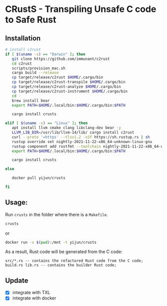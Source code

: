 # CRustS - Transpiling Unsafe C code to Safe Rust

## Installation

```bash
# install c2rust
if [ $(uname -s) == "Darwin" ]; then
   git clone https://github.com/immunant/c2rust 
   cd c2rust
   scripts/provision_mac.sh
   cargo build --release
   cp target/release/c2rust $HOME/.cargo/bin
   cp target/release/c2rust-transpile $HOME/.cargo/bin
   cp target/release/c2rust-analyze $HOME/.cargo/bin
   cp target/release/c2rust-instrument $HOME/.cargo/bin
   cd -
   brew install bear
   export PATH=$HOME/.local/bin:$HOME/.cargo/bin:$PATH

   cargo install crusts

elif [ $(uname -s) == "Linux" ]; then
   apt install llvm cmake clang libclang-dev bear -y
   LLVM_LIB_DIR=/usr/lib/llvm-14/lib/ cargo install c2rust
   curl --proto '=https' --tlsv1.2 -sSf https://sh.rustup.rs | sh
   rustup override set nightly-2021-11-22-x86_64-unknown-linux-gnu
   rustup component add rustfmt --toolchain nightly-2021-11-22-x86_64-unknown-linux-gnu
   export PATH=$HOME/.local/bin:$HOME/.cargo/bin:$PATH

   cargo install crusts

else

   docker pull yijun/crusts

fi
```

## Usage:

Run `crusts` in the folder where there is a `Makefile`.

```bash
crusts
```
or 
```bash
docker run -v $(pwd):/mnt -t yijun/crusts
```

As a result, Rust code will be generated from the C code:
```
src/*.rs -- contains the refactored Rust code from the C code;
build.rs lib.rs -- contains the builder Rust code;
```

## Update

- [x] integrate with TXL
- [x] integrate with docker

